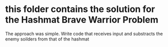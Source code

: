 # this folder contains the solution for the Hashmat Brave Warrior Problem
The approach was simple. Write code that receives input and substracts the enemy soilders from that of the hashmat
